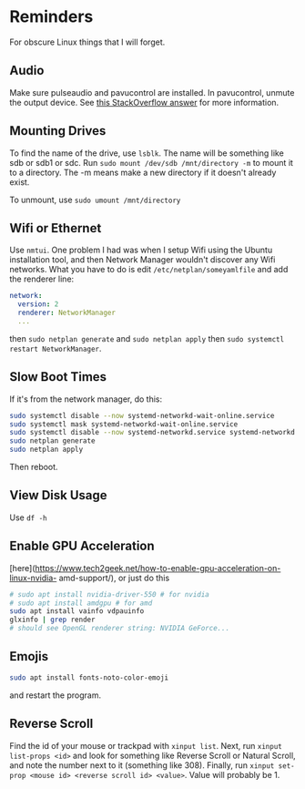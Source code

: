 # Reminders
For obscure Linux things that I will forget.

## Audio
Make sure pulseaudio and pavucontrol are installed. In pavucontrol, unmute the
output device. See [this StackOverflow
answer](https://askubuntu.com/questions/14077/) for more information.

## Mounting Drives
To find the name of the drive, use `lsblk`. The name will be something like sdb
or sdb1 or sdc. Run `sudo mount /dev/sdb /mnt/directory -m` to mount it to a
directory. The -m means make a new directory if it doesn't already exist.

To unmount, use `sudo umount /mnt/directory`

## Wifi or Ethernet
Use `nmtui`. One problem I had was when I setup Wifi using the Ubuntu
installation tool, and then Network Manager wouldn't discover any Wifi
networks. What you have to do is edit `/etc/netplan/someyamlfile` and add the
renderer line:
```yaml
network:
  version: 2
  renderer: NetworkManager
  ...
```
then `sudo netplan generate` and `sudo netplan apply` then `sudo systemctl
restart NetworkManager`.

## Slow Boot Times
If it's from the network manager, do this:
```bash
sudo systemctl disable --now systemd-networkd-wait-online.service
sudo systemctl mask systemd-networkd-wait-online.service
sudo systemctl disable --now systemd-networkd.service systemd-networkd.socket
sudo netplan generate
sudo netplan apply
```
Then reboot.

## View Disk Usage
Use `df -h`

## Enable GPU Acceleration
[here](https://www.tech2geek.net/how-to-enable-gpu-acceleration-on-linux-nvidia-
amd-support/), or just do this
```bash
# sudo apt install nvidia-driver-550 # for nvidia
# sudo apt install amdgpu # for amd
sudo apt install vainfo vdpauinfo
glxinfo | grep render
# should see OpenGL renderer string: NVIDIA GeForce...
```

## Emojis
```bash
sudo apt install fonts-noto-color-emoji
```
and restart the program.

## Reverse Scroll
Find the id of your mouse or trackpad with `xinput list`. Next, run `xinput
list-props <id>` and look for something like Reverse Scroll or Natural Scroll,
and note the number next to it (something like 308). Finally, run `xinput
set-prop <mouse id> <reverse scroll id> <value>`. Value will probably be 1.

